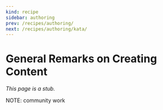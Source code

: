 ```yaml
---
kind: recipe
sidebar: authoring
prev: /recipes/authoring/
next: /recipes/authoring/kata/
---
```


# General Remarks on Creating Content

_This page is a stub._

NOTE: community work